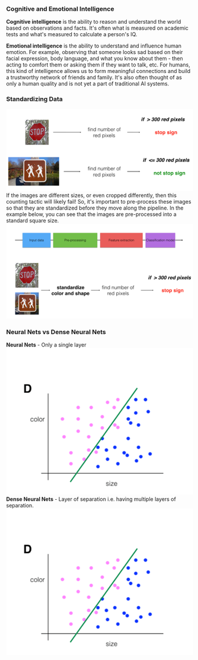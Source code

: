 ### Cognitive and Emotional Intelligence
**Cognitive intelligence** is the ability to reason and understand the world based on observations and facts. It's often what is measured on academic tests and what's measured to calculate a person's IQ.

**Emotional intelligence** is the ability to understand and influence human emotion. For example, observing that someone looks sad based on their facial expression, body language, and what you know about them - then acting to comfort them or asking them if they want to talk, etc. For humans, this kind of intelligence allows us to form meaningful connections and build a trustworthy network of friends and family. It's also often thought of as only a human quality and is not yet a part of traditional AI systems.

### Standardizing Data
![](https://github.com/Mansi145/Computer-Vision-Udacity-Nanodegree/blob/master/Images/screen-shot-2018-04-23-at-4.05.20-pm.png)
If the images are different sizes, or even cropped differently, then this counting tactic will likely fail! So, it's important to pre-process these images so that they are standardized before they move along the pipeline. In the example below, you can see that the images are pre-processed into a standard square size.
![](https://github.com/Mansi145/Computer-Vision-Udacity-Nanodegree/blob/master/Images/stop-sign-classification.png)

### Neural Nets vs Dense Neural Nets
**Neural Nets** - Only a single layer
![](https://github.com/Mansi145/Computer-Vision-Udacity-Nanodegree/blob/master/Images/screen-shot-2018-03-23.png) </br>
**Dense Neural Nets** - Layer of separation i.e. having multiple layers of separation.
![](https://github.com/Mansi145/Computer-Vision-Udacity-Nanodegree/blob/master/Images/screen-shot-2018-03-23.png)
